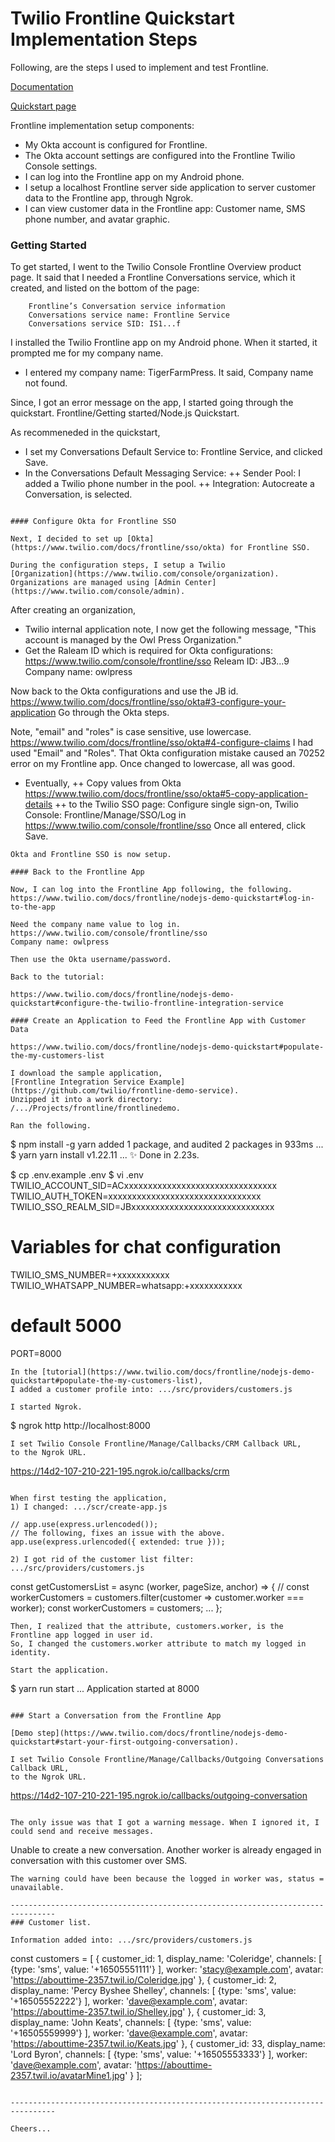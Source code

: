 # Twilio Frontline Quickstart Implementation Steps

Following, are the steps I used to implement and test Frontline.

[Documentation](https://www.twilio.com/docs/frontline)

[Quickstart page](https://www.twilio.com/docs/frontline/nodejs-demo-quickstart)

Frontline implementation setup components:
+ My Okta account is configured for Frontline.
+ The Okta account settings are configured into the Frontline Twilio Console settings.
+ I can log into the Frontline app on my Android phone.
+ I setup a localhost Frontline server side application to server customer data to the Frontline app, through Ngrok.
+ I can view customer data in the Frontline app: Customer name, SMS phone number, and avatar graphic.

### Getting Started

To get started, I went to the Twilio Console Frontline Overview product page.
It said that I needed a Frontline Conversations service, which it created,
and listed on the bottom of the page:
````
    Frontline’s Conversation service information
    Conversations service name: Frontline Service
    Conversations service SID: IS1...f
````
I installed the Twilio Frontline app on my Android phone.
When it started, it prompted me for my company name.
+ I entered my company name: TigerFarmPress. It said, Company name not found.

Since, I got an error message on the app, I started going through the quickstart.
Frontline/Getting started/Node.js Quickstart.

As recommeneded in the quickstart,
+ I set my Conversations Default Service to: Frontline Service, and clicked Save.
+ In the Conversations Default Messaging Service:
++ Sender Pool: I added a Twilio phone number in the pool.
++ Integration: Autocreate a Conversation, is selected.
````

#### Configure Okta for Frontline SSO

Next, I decided to set up [Okta](https://www.twilio.com/docs/frontline/sso/okta) for Frontline SSO.

During the configuration steps, I setup a Twilio 
[Organization](https://www.twilio.com/console/organization).
Organizations are managed using [Admin Center](https://www.twilio.com/console/admin).
````
After creating an organization,
+ Twilio internal application note, I now get the following message, "This account is managed by the Owl Press Organization."
+ Get the Raleam ID which is required for Okta configurations:
https://www.twilio.com/console/frontline/sso
Releam ID: JB3...9
Company name: owlpress

Now back to the Okta configurations and use the JB id.
https://www.twilio.com/docs/frontline/sso/okta#3-configure-your-application
Go through the Okta steps.

Note, "email" and "roles" is case sensitive, use lowercase.
https://www.twilio.com/docs/frontline/sso/okta#4-configure-claims
I had used "Email" and "Roles".
That Okta configuration mistake caused an 70252 error on my Frontline app.
Once changed to lowercase, all was good.

+ Eventually,
++ Copy values from Okta 
https://www.twilio.com/docs/frontline/sso/okta#5-copy-application-details
++ to the Twilio SSO page: Configure single sign-on, Twilio Console: Frontline/Manage/SSO/Log in
https://www.twilio.com/console/frontline/sso
Once all entered, click Save.
````
Okta and Frontline SSO is now setup.

#### Back to the Frontline App

Now, I can log into the Frontline App following, the following.
https://www.twilio.com/docs/frontline/nodejs-demo-quickstart#log-in-to-the-app

Need the company name value to log in.
https://www.twilio.com/console/frontline/sso
Company name: owlpress

Then use the Okta username/password.

Back to the tutorial:

https://www.twilio.com/docs/frontline/nodejs-demo-quickstart#configure-the-twilio-frontline-integration-service

#### Create an Application to Feed the Frontline App with Customer Data

https://www.twilio.com/docs/frontline/nodejs-demo-quickstart#populate-the-my-customers-list

I download the sample application, 
[Frontline Integration Service Example](https://github.com/twilio/frontline-demo-service).
Unzipped it into a work directory: /.../Projects/frontline/frontlinedemo.

Ran the following.
````
$ npm install -g yarn
added 1 package, and audited 2 packages in 933ms
...
$ yarn
yarn install v1.22.11
...
✨  Done in 2.23s.

$ cp .env.example .env
$ vi .env
TWILIO_ACCOUNT_SID=ACxxxxxxxxxxxxxxxxxxxxxxxxxxxxxxxx
TWILIO_AUTH_TOKEN=xxxxxxxxxxxxxxxxxxxxxxxxxxxxxxxx
TWILIO_SSO_REALM_SID=JBxxxxxxxxxxxxxxxxxxxxxxxxxxxxxx
#
# Variables for chat configuration
TWILIO_SMS_NUMBER=+xxxxxxxxxxx
TWILIO_WHATSAPP_NUMBER=whatsapp:+xxxxxxxxxxx
#
# default 5000
PORT=8000
````
In the [tutorial](https://www.twilio.com/docs/frontline/nodejs-demo-quickstart#populate-the-my-customers-list),
I added a customer profile into: .../src/providers/customers.js

I started Ngrok.
````
$ ngrok http http://localhost:8000
````
I set Twilio Console Frontline/Manage/Callbacks/CRM Callback URL,
to the Ngrok URL.
````
https://14d2-107-210-221-195.ngrok.io/callbacks/crm
````

When first testing the application,
1) I changed: .../scr/create-app.js
````
    // app.use(express.urlencoded());
    // The following, fixes an issue with the above.
    app.use(express.urlencoded({ extended: true }));
````
2) I got rid of the customer list filter: .../src/providers/customers.js
````
const getCustomersList = async (worker, pageSize, anchor) => {
    // const workerCustomers = customers.filter(customer => customer.worker === worker);
    const workerCustomers = customers;
...
};
````
Then, I realized that the attribute, customers.worker, is the Frontline app logged in user id.
So, I changed the customers.worker attribute to match my logged in identity.

Start the application.
````
$ yarn run start
...
Application started at 8000
````

### Start a Conversation from the Frontline App

[Demo step](https://www.twilio.com/docs/frontline/nodejs-demo-quickstart#start-your-first-outgoing-conversation).

I set Twilio Console Frontline/Manage/Callbacks/Outgoing Conversations Callback URL,
to the Ngrok URL.
````
https://14d2-107-210-221-195.ngrok.io/callbacks/outgoing-conversation
````

The only issue was that I got a warning message. When I ignored it, I could send and receive messages.
````
Unable to create a new conversation.
Another worker is already engaged in conversation with this customer over SMS.
````
The warning could have been because the logged in worker was, status = unavailable.

--------------------------------------------------------------------------------
### Customer list.

Information added into: .../src/providers/customers.js
````
const customers = [
    {
        customer_id: 1,
        display_name: 'Coleridge',
        channels: [
            {type: 'sms', value: '+16505551111'}
        ],
        worker: 'stacy@example.com',
        avatar: 'https://abouttime-2357.twil.io/Coleridge.jpg'
    },
    {
        customer_id: 2,
        display_name: 'Percy Byshee Shelley',
        channels: [
            {type: 'sms', value: '+16505552222'}
        ],
        worker: 'dave@example.com',
        avatar: 'https://abouttime-2357.twil.io/Shelley.jpg'
    },
    {
        customer_id: 3,
        display_name: 'John Keats',
        channels: [
            {type: 'sms', value: '+16505559999'}
        ],
        worker: 'dave@example.com',
        avatar: 'https://abouttime-2357.twil.io/Keats.jpg'
    },
    {
        customer_id: 33,
        display_name: 'Lord Byron',
        channels: [
            {type: 'sms', value: '+16505553333'}
        ],
        worker: 'dave@example.com',
        avatar: 'https://abouttime-2357.twil.io/avatarMine1.jpg'
    }
];
````

--------------------------------------------------------------------------------

Cheers...
